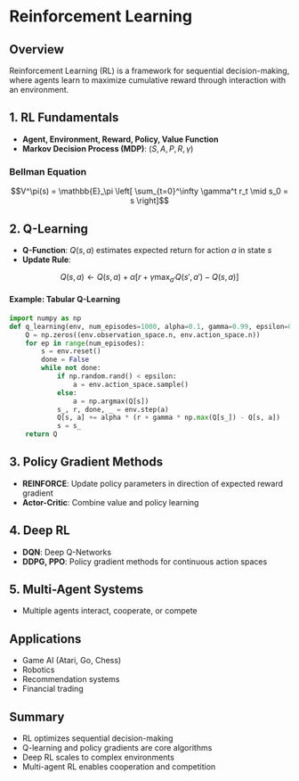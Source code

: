 # Reinforcement Learning

## Overview

Reinforcement Learning (RL) is a framework for sequential decision-making, where agents learn to maximize cumulative reward through interaction with an environment.

## 1. RL Fundamentals

- **Agent, Environment, Reward, Policy, Value Function**
- **Markov Decision Process (MDP)**: $(S, A, P, R, \gamma)$

### Bellman Equation
```math
V^\pi(s) = \mathbb{E}_\pi \left[ \sum_{t=0}^\infty \gamma^t r_t \mid s_0 = s \right]
```

## 2. Q-Learning

- **Q-Function**: $Q(s, a)$ estimates expected return for action $a$ in state $s$
- **Update Rule**:
```math
Q(s, a) \leftarrow Q(s, a) + \alpha [r + \gamma \max_{a'} Q(s', a') - Q(s, a)]
```

#### Example: Tabular Q-Learning
```python
import numpy as np
def q_learning(env, num_episodes=1000, alpha=0.1, gamma=0.99, epsilon=0.1):
    Q = np.zeros((env.observation_space.n, env.action_space.n))
    for ep in range(num_episodes):
        s = env.reset()
        done = False
        while not done:
            if np.random.rand() < epsilon:
                a = env.action_space.sample()
            else:
                a = np.argmax(Q[s])
            s_, r, done, _ = env.step(a)
            Q[s, a] += alpha * (r + gamma * np.max(Q[s_]) - Q[s, a])
            s = s_
    return Q
```

## 3. Policy Gradient Methods

- **REINFORCE**: Update policy parameters in direction of expected reward gradient
- **Actor-Critic**: Combine value and policy learning

## 4. Deep RL
- **DQN**: Deep Q-Networks
- **DDPG, PPO**: Policy gradient methods for continuous action spaces

## 5. Multi-Agent Systems
- Multiple agents interact, cooperate, or compete

## Applications
- Game AI (Atari, Go, Chess)
- Robotics
- Recommendation systems
- Financial trading

## Summary
- RL optimizes sequential decision-making
- Q-learning and policy gradients are core algorithms
- Deep RL scales to complex environments
- Multi-agent RL enables cooperation and competition 